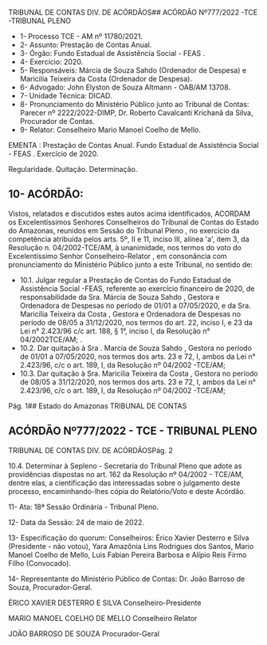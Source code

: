 TRIBUNAL DE CONTAS DIV. DE ACÓRDÃOS## ACÓRDÃO Nº777/2022 -TCE -TRIBUNAL PLENO

- 1- Processo TCE - AM nº 11780/2021.
- 2- Assunto: Prestação de Contas Anual.
- 3- Órgão: Fundo Estadual de Assistência Social - FEAS .
- 4- Exercício: 2020.
- 5- Responsáveis: Márcia de Souza Sahdo (Ordenador de Despesa) e Maricilia Teixeira da Costa (Ordenador de Despesa).
- 6- Advogado: John Elyston de Souza Altmann - OAB/AM 13708.
- 7- Unidade Técnica: DICAD.
- 8- Pronunciamento  do  Ministério  Público  junto  ao  Tribunal  de  Contas: Parecer  nº 2222/2022-DIMP, Dr. Roberto Cavalcanti Krichanã da Silva, Procurador de Contas.
- 9- Relator: Conselheiro Mario Manoel Coelho de Mello.

EMENTA : Prestação de Contas Anual. Fundo Estadual de Assistência Social - FEAS . Exercício de 2020.

Regularidade. Quitação. Determinação.

## 10-  ACÓRDÃO:

Vistos, relatados e discutidos estes autos acima identificados, ACORDAM os Excelentíssimos Senhores Conselheiros do Tribunal de Contas do Estado do Amazonas, reunidos em Sessão do Tribunal Pleno , no exercício da competência atribuída pelos arts. 5º, II e 11, inciso III, alínea 'a', item 3, da Resolução n. 04/2002-TCE/AM, à unanimidade, nos termos do voto do Excelentíssimo Senhor Conselheiro-Relator , em consonância com pronunciamento do Ministério Público junto a este Tribunal, no sentido de:

- 10.1. Julgar regular a Prestação de Contas do Fundo Estadual de Assistência Social -FEAS, referente ao exercício financeiro de 2020, de responsabilidade da Sra. Márcia de Souza Sahdo , Gestora e Ordenadora de Despesas no período de 01/01 a 07/05/2020, e da Sra. Maricília Teixeira da Costa ,  Gestora  e  Ordenadora  de  Despesas no período de 08/05 a 31/12/2020, nos termos do art. 22, inciso I, e 23 da Lei  n°  2.423/96  c/c  art.  188,  §  1°,  inciso  I,  da  Resolução  n°  04/2002TCE/AM; .
- 10.2. Dar quitação à Sra . Marcia de Souza Sahdo , Gestora no período de 01/01 a 07/05/2020, nos termos dos arts. 23 e 72, I, ambos da Lei n° 2.423/96, c/c o art. 189, I, da Resolução nº 04/2002 -TCE/AM;
- 10.3. Dar quitação à Sra. Maricilia Teixeira da Costa , Gestora no período de 08/05 a 31/12/2020, nos termos dos arts. 23 e 72, I, ambos da Lei n° 2.423/96, c/c o art. 189, I, da Resolução nº 04/2002 -TCE/AM;

Pág. 1## Estado do Amazonas TRIBUNAL DE CONTAS

## ACÓRDÃO Nº777/2022 - TCE - TRIBUNAL PLENO

TRIBUNAL DE CONTAS DIV. DE ACÓRDÃOSPág. 2

10.4. Determinar à  Sepleno  -  Secretaria  do  Tribunal  Pleno  que  adote  as providências dispostas no art. 162 da Resolução nº 04/2002 - TCE/AM, dentre elas, a cientificação das interessadas sobre o julgamento deste processo, encaminhando-lhes cópia do Relatório/Voto e deste Acórdão.

11-  Ata: 18ª Sessão Ordinária - Tribunal Pleno.

12-  Data da Sessão: 24 de maio de 2022.

13-  Especificação do quorum: Conselheiros: Érico Xavier Desterro e Silva (Presidente - não votou), Yara Amazônia Lins Rodrigues dos Santos, Mario Manoel Coelho de Mello, Luis Fabian Pereira Barbosa e Alípio Reis Firmo Filho (Convocado).

14-  Representante  do  Ministério  Público  de  Contas: Dr.  João  Barroso  de  Souza, Procurador-Geral.

ÉRICO XAVIER DESTERRO E SILVA Conselheiro-Presidente

MARIO MANOEL COELHO DE MELLO Conselheiro Relator

JOÃO BARROSO DE SOUZA Procurador-Geral